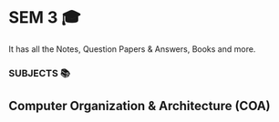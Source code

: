 # SEM 3 🎓
It has all the Notes, Question Papers & Answers, Books and more.

### SUBJECTS 📚
## Computer Organization & Architecture (COA)
